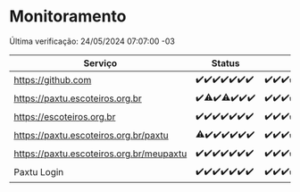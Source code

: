 # Monitoramento

Última verificação: 24/05/2024 07:07:00 -03

|Serviço|Status|Últimas 24h|
|---|---|---|
|https://github.com|<span title="2024-05-17: OK=24">✔️</span><span title="2024-05-18: OK=24">✔️</span><span title="2024-05-19: OK=24">✔️</span><span title="2024-05-20: OK=24">✔️</span><span title="2024-05-21: OK=24">✔️</span><span title="2024-05-22: OK=24">✔️</span><span title="2024-05-23: OK=10">✔️</span>|<span title="23/05/2024 07:08:00 -03 : 200">✔️</span><span title="23/05/2024 08:07:00 -03 : 200">✔️</span><span title="23/05/2024 09:12:00 -03 : 200">✔️</span><span title="23/05/2024 10:07:00 -03 : 200">✔️</span><span title="23/05/2024 11:06:00 -03 : 200">✔️</span><span title="23/05/2024 12:06:00 -03 : 200">✔️</span><span title="23/05/2024 13:09:00 -03 : 200">✔️</span><span title="23/05/2024 14:05:00 -03 : 200">✔️</span><span title="23/05/2024 15:08:00 -03 : 200">✔️</span><span title="23/05/2024 16:06:00 -03 : 200">✔️</span><span title="23/05/2024 17:08:00 -03 : 200">✔️</span><span title="23/05/2024 18:06:00 -03 : 200">✔️</span><span title="23/05/2024 19:06:00 -03 : 200">✔️</span><span title="23/05/2024 20:07:00 -03 : 200">✔️</span><span title="23/05/2024 21:32:00 -03 : 200">✔️</span><span title="23/05/2024 22:49:00 -03 : 200">✔️</span><span title="23/05/2024 23:22:00 -03 : 200">✔️</span><span title="24/05/2024 00:08:00 -03 : 200">✔️</span><span title="24/05/2024 01:08:00 -03 : 200">✔️</span><span title="24/05/2024 02:07:00 -03 : 200">✔️</span><span title="24/05/2024 03:09:00 -03 : 200">✔️</span><span title="24/05/2024 04:06:00 -03 : 200">✔️</span><span title="24/05/2024 05:09:00 -03 : 200">✔️</span><span title="24/05/2024 06:07:00 -03 : 200">✔️</span><span title="24/05/2024 07:07:00 -03 : 200">✔️</span>|
|https://paxtu.escoteiros.org.br|<span title="2024-05-17: OK=24">✔️</span><span title="2024-05-18: OK=23, Falhas=1">⚠️</span><span title="2024-05-19: OK=24">✔️</span><span title="2024-05-20: OK=23, Falhas=1">⚠️</span><span title="2024-05-21: OK=24">✔️</span><span title="2024-05-22: OK=24">✔️</span><span title="2024-05-23: OK=10">✔️</span>|<span title="23/05/2024 07:08:00 -03 : 200">✔️</span><span title="23/05/2024 08:07:00 -03 : 200">✔️</span><span title="23/05/2024 09:12:00 -03 : 200">✔️</span><span title="23/05/2024 10:07:00 -03 : 200">✔️</span><span title="23/05/2024 11:06:00 -03 : 200">✔️</span><span title="23/05/2024 12:06:00 -03 : 200">✔️</span><span title="23/05/2024 13:09:00 -03 : 200">✔️</span><span title="23/05/2024 14:05:00 -03 : 200">✔️</span><span title="23/05/2024 15:08:00 -03 : 200">✔️</span><span title="23/05/2024 16:06:00 -03 : 200">✔️</span><span title="23/05/2024 17:08:00 -03 : 200">✔️</span><span title="23/05/2024 18:06:00 -03 : 200">✔️</span><span title="23/05/2024 19:06:00 -03 : 200">✔️</span><span title="23/05/2024 20:07:00 -03 : 200">✔️</span><span title="23/05/2024 21:32:00 -03 : 200">✔️</span><span title="23/05/2024 22:49:00 -03 : 200">✔️</span><span title="23/05/2024 23:22:00 -03 : 200">✔️</span><span title="24/05/2024 00:08:00 -03 : 200">✔️</span><span title="24/05/2024 01:08:00 -03 : 200">✔️</span><span title="24/05/2024 02:07:00 -03 : 200">✔️</span><span title="24/05/2024 03:09:00 -03 : 200">✔️</span><span title="24/05/2024 04:06:00 -03 : 200">✔️</span><span title="24/05/2024 05:09:00 -03 : 200">✔️</span><span title="24/05/2024 06:07:00 -03 : 200">✔️</span><span title="24/05/2024 07:07:00 -03 : 200">✔️</span>|
|https://escoteiros.org.br|<span title="2024-05-17: OK=24">✔️</span><span title="2024-05-18: OK=24">✔️</span><span title="2024-05-19: OK=24">✔️</span><span title="2024-05-20: OK=24">✔️</span><span title="2024-05-21: OK=24">✔️</span><span title="2024-05-22: OK=24">✔️</span><span title="2024-05-23: OK=10">✔️</span>|<span title="23/05/2024 07:08:00 -03 : 200">✔️</span><span title="23/05/2024 08:07:00 -03 : 200">✔️</span><span title="23/05/2024 09:12:00 -03 : 200">✔️</span><span title="23/05/2024 10:07:00 -03 : 200">✔️</span><span title="23/05/2024 11:06:00 -03 : 200">✔️</span><span title="23/05/2024 12:06:00 -03 : 200">✔️</span><span title="23/05/2024 13:09:00 -03 : 200">✔️</span><span title="23/05/2024 14:05:00 -03 : 200">✔️</span><span title="23/05/2024 15:08:00 -03 : 200">✔️</span><span title="23/05/2024 16:06:00 -03 : 200">✔️</span><span title="23/05/2024 17:08:00 -03 : 200">✔️</span><span title="23/05/2024 18:06:00 -03 : 200">✔️</span><span title="23/05/2024 19:06:00 -03 : 200">✔️</span><span title="23/05/2024 20:07:00 -03 : 200">✔️</span><span title="23/05/2024 21:32:00 -03 : 200">✔️</span><span title="23/05/2024 22:49:00 -03 : 200">✔️</span><span title="23/05/2024 23:22:00 -03 : 200">✔️</span><span title="24/05/2024 00:08:00 -03 : 200">✔️</span><span title="24/05/2024 01:08:00 -03 : 200">✔️</span><span title="24/05/2024 02:07:00 -03 : 200">✔️</span><span title="24/05/2024 03:09:00 -03 : 200">✔️</span><span title="24/05/2024 04:06:00 -03 : 200">✔️</span><span title="24/05/2024 05:09:00 -03 : 200">✔️</span><span title="24/05/2024 06:07:00 -03 : 200">✔️</span><span title="24/05/2024 07:07:00 -03 : 0">❌</span>|
|https://paxtu.escoteiros.org.br/paxtu|<span title="2024-05-17: OK=23, Falhas=1">⚠️</span><span title="2024-05-18: OK=24">✔️</span><span title="2024-05-19: OK=24">✔️</span><span title="2024-05-20: OK=24">✔️</span><span title="2024-05-21: OK=24">✔️</span><span title="2024-05-22: OK=24">✔️</span><span title="2024-05-23: OK=10">✔️</span>|<span title="23/05/2024 07:08:00 -03 : 200">✔️</span><span title="23/05/2024 08:07:00 -03 : 200">✔️</span><span title="23/05/2024 09:12:00 -03 : 200">✔️</span><span title="23/05/2024 10:07:00 -03 : 200">✔️</span><span title="23/05/2024 11:06:00 -03 : 200">✔️</span><span title="23/05/2024 12:06:00 -03 : 200">✔️</span><span title="23/05/2024 13:09:00 -03 : 200">✔️</span><span title="23/05/2024 14:05:00 -03 : 200">✔️</span><span title="23/05/2024 15:08:00 -03 : 200">✔️</span><span title="23/05/2024 16:06:00 -03 : 200">✔️</span><span title="23/05/2024 17:08:00 -03 : 200">✔️</span><span title="23/05/2024 18:06:00 -03 : 200">✔️</span><span title="23/05/2024 19:06:00 -03 : 200">✔️</span><span title="23/05/2024 20:07:00 -03 : 200">✔️</span><span title="23/05/2024 21:32:00 -03 : 200">✔️</span><span title="23/05/2024 22:49:00 -03 : 200">✔️</span><span title="23/05/2024 23:22:00 -03 : 200">✔️</span><span title="24/05/2024 00:08:00 -03 : 200">✔️</span><span title="24/05/2024 01:08:00 -03 : 200">✔️</span><span title="24/05/2024 02:07:00 -03 : 200">✔️</span><span title="24/05/2024 03:09:00 -03 : 200">✔️</span><span title="24/05/2024 04:06:00 -03 : 200">✔️</span><span title="24/05/2024 05:09:00 -03 : 200">✔️</span><span title="24/05/2024 06:07:00 -03 : 200">✔️</span><span title="24/05/2024 07:07:00 -03 : 200">✔️</span>|
|https://paxtu.escoteiros.org.br/meupaxtu|<span title="2024-05-17: OK=24">✔️</span><span title="2024-05-18: OK=24">✔️</span><span title="2024-05-19: OK=24">✔️</span><span title="2024-05-20: OK=24">✔️</span><span title="2024-05-21: OK=24">✔️</span><span title="2024-05-22: OK=24">✔️</span><span title="2024-05-23: OK=10">✔️</span>|<span title="23/05/2024 07:08:00 -03 : 200">✔️</span><span title="23/05/2024 08:07:00 -03 : 200">✔️</span><span title="23/05/2024 09:12:00 -03 : 200">✔️</span><span title="23/05/2024 10:07:00 -03 : 200">✔️</span><span title="23/05/2024 11:06:00 -03 : 200">✔️</span><span title="23/05/2024 12:06:00 -03 : 200">✔️</span><span title="23/05/2024 13:09:00 -03 : 200">✔️</span><span title="23/05/2024 14:05:00 -03 : 200">✔️</span><span title="23/05/2024 15:08:00 -03 : 200">✔️</span><span title="23/05/2024 16:06:00 -03 : 200">✔️</span><span title="23/05/2024 17:08:00 -03 : 200">✔️</span><span title="23/05/2024 18:06:00 -03 : 200">✔️</span><span title="23/05/2024 19:06:00 -03 : 200">✔️</span><span title="23/05/2024 20:07:00 -03 : 200">✔️</span><span title="23/05/2024 21:32:00 -03 : 200">✔️</span><span title="23/05/2024 22:49:00 -03 : 200">✔️</span><span title="23/05/2024 23:22:00 -03 : 200">✔️</span><span title="24/05/2024 00:08:00 -03 : 200">✔️</span><span title="24/05/2024 01:08:00 -03 : 200">✔️</span><span title="24/05/2024 02:07:00 -03 : 200">✔️</span><span title="24/05/2024 03:09:00 -03 : 200">✔️</span><span title="24/05/2024 04:06:00 -03 : 200">✔️</span><span title="24/05/2024 05:09:00 -03 : 200">✔️</span><span title="24/05/2024 06:07:00 -03 : 200">✔️</span><span title="24/05/2024 07:07:00 -03 : 200">✔️</span>|
|Paxtu Login|<span title="2024-05-17: OK=24">✔️</span><span title="2024-05-18: OK=24">✔️</span><span title="2024-05-19: OK=24">✔️</span><span title="2024-05-20: OK=24">✔️</span><span title="2024-05-21: OK=24">✔️</span><span title="2024-05-22: OK=24">✔️</span><span title="2024-05-23: OK=10">✔️</span>|<span title="23/05/2024 07:08:00 -03 : 200">✔️</span><span title="23/05/2024 08:07:00 -03 : 200">✔️</span><span title="23/05/2024 09:12:00 -03 : 200">✔️</span><span title="23/05/2024 10:07:00 -03 : 200">✔️</span><span title="23/05/2024 11:06:00 -03 : 200">✔️</span><span title="23/05/2024 12:06:00 -03 : 200">✔️</span><span title="23/05/2024 13:09:00 -03 : 200">✔️</span><span title="23/05/2024 14:05:00 -03 : 200">✔️</span><span title="23/05/2024 15:08:00 -03 : 200">✔️</span><span title="23/05/2024 16:06:00 -03 : 200">✔️</span><span title="23/05/2024 17:08:00 -03 : 200">✔️</span><span title="23/05/2024 18:06:00 -03 : 200">✔️</span><span title="23/05/2024 19:06:00 -03 : 200">✔️</span><span title="23/05/2024 20:07:00 -03 : 200">✔️</span><span title="23/05/2024 21:32:00 -03 : 200">✔️</span><span title="23/05/2024 22:49:00 -03 : 200">✔️</span><span title="23/05/2024 23:22:00 -03 : 200">✔️</span><span title="24/05/2024 00:08:00 -03 : 200">✔️</span><span title="24/05/2024 01:08:00 -03 : 200">✔️</span><span title="24/05/2024 02:07:00 -03 : 200">✔️</span><span title="24/05/2024 03:09:00 -03 : 200">✔️</span><span title="24/05/2024 04:06:00 -03 : 200">✔️</span><span title="24/05/2024 05:09:00 -03 : 200">✔️</span><span title="24/05/2024 06:07:00 -03 : 200">✔️</span><span title="24/05/2024 07:07:00 -03 : 200">✔️</span>|
